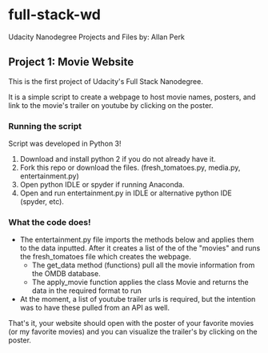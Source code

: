 # full-stack-wd
Udacity Nanodegree Projects and Files
by: Allan Perk

## Project 1: Movie Website
This is the first project of Udacity's Full Stack Nanodegree.

It is a simple script to create a webpage to host movie names, posters, and link to the movie's trailer on youtube by 
clicking on the poster.

### Running the script
Script was developed in Python 3!

1. Download and install python 2 if you do not already have it.
2. Fork this repo or download the files. (fresh_tomatoes.py, media.py, entertainment.py)
3. Open python IDLE or spyder if running Anaconda.
4. Open and run entertainment.py in IDLE or alternative python IDE (spyder, etc).

### What the code does!
- The entertainment.py file imports the methods below and applies them to the data inputted. After it creates a list of the of the "movies" and runs the fresh_tomatoes file which creates the webpage.
  - The get_data method (functions) pull all the movie information from the OMDB database.
  - The apply_movie function applies the class Movie and returns the data in the required format to run
- At the moment, a list of youtube trailer urls is required, but the intention was to have these pulled from an API as well.

That's it, your website should open with the poster of your favorite movies (or my favorite movies) and you can visualize the trailer's by clicking on the poster.
